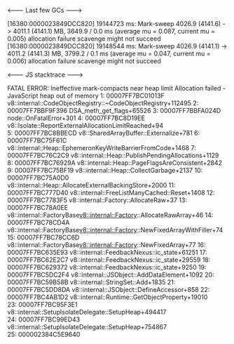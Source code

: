 <--- Last few GCs --->

[16380:0000023849DCC820] 19144723 ms: Mark-sweep 4026.9 (4141.6) -> 4011.1
(4141.1) MB, 3649.9 / 0.0 ms (average mu = 0.087, current mu = 0.005) allocation failure scavenge might not succeed
[16380:0000023849DCC820] 19148544 ms: Mark-sweep 4026.9 (4141.1) -> 4011.2
(4141.3) MB, 3799.2 / 0.1 ms (average mu = 0.047, current mu = 0.006) allocation failure scavenge might not succeed

<--- JS stacktrace --->

FATAL ERROR: Ineffective mark-compacts near heap limit Allocation failed -
JavaScript heap out of memory
1: 00007FF7BC01013F v8::internal::CodeObjectRegistry::~CodeObjectRegistry+112495
2: 00007FF7BBF9F396 DSA_meth_get_flags+65526
3: 00007FF7BBFA024D node::OnFatalError+301
4: 00007FF7BC8D19EE v8::Isolate::ReportExternalAllocationLimitReached+94  
 5: 00007FF7BC8BBECD v8::SharedArrayBuffer::Externalize+781
6: 00007FF7BC75F61C v8::internal::Heap::EphemeronKeyWriteBarrierFromCode+1468
7: 00007FF7BC76C2C9 v8::internal::Heap::PublishPendingAllocations+1129  
 8: 00007FF7BC76929A v8::internal::Heap::PageFlagsAreConsistent+2842  
 9: 00007FF7BC75BF19 v8::internal::Heap::CollectGarbage+2137
10: 00007FF7BC75A0D0 v8::internal::Heap::AllocateExternalBackingStore+2000
11: 00007FF7BC777D40 v8::internal::FreeListManyCached::Reset+1408
12: 00007FF7BC7783F5 v8::internal::Factory::AllocateRaw+37
13: 00007FF7BC78A0EE v8::internal::FactoryBase<v8::internal::Factory>::AllocateRawArray+46
14: 00007FF7BC78CD4A v8::internal::FactoryBase<v8::internal::Factory>::NewFixedArrayWithFiller+74
15: 00007FF7BC78CC6D v8::internal::FactoryBase<v8::internal::Factory>::NewFixedArray+77
16: 00007FF7BC635E93 v8::internal::FeedbackNexus::ic_state+61251
17: 00007FF7BC62E2C7 v8::internal::FeedbackNexus::ic_state+29559
18: 00007FF7BC629372 v8::internal::FeedbackNexus::ic_state+9250
19: 00007FF7BC5DC2F4 v8::internal::JSObject::AddDataElement+1092
20: 00007FF7BC59B58B v8::internal::StringSet::Add+1835
21: 00007FF7BC5DD8DA v8::internal::JSObject::DefineAccessor+858
22: 00007FF7BC4AB1D2 v8::internal::Runtime::GetObjectProperty+19010  
23: 00007FF7BC95F3E1 v8::internal::SetupIsolateDelegate::SetupHeap+494417  
24: 00007FF7BC99ED43 v8::internal::SetupIsolateDelegate::SetupHeap+754867  
25: 000002384C5E9640
